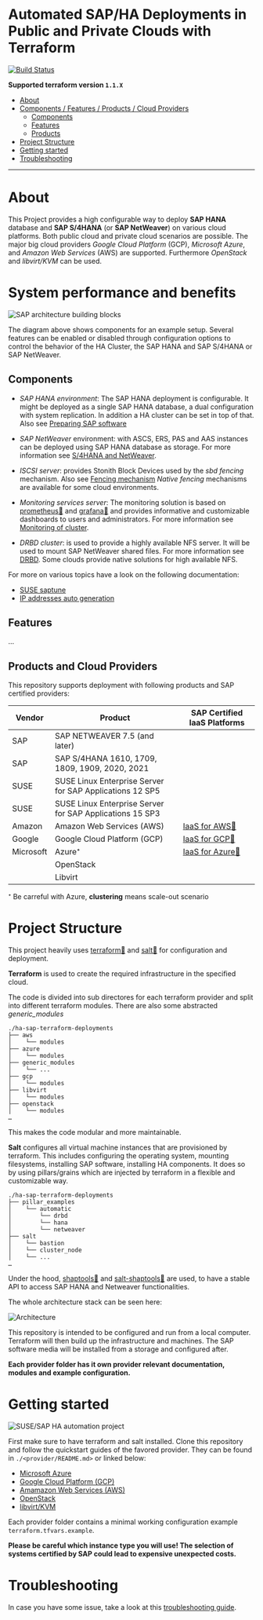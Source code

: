 # Automated SAP/HA Deployments in Public and Private Clouds with Terraform

[![Build Status](https://github.com/SUSE/ha-sap-terraform-deployments/workflows/CI%20tests/badge.svg)](https://github.com/SUSE/ha-sap-terraform-deployments/actions)

**Supported terraform version  `1.1.X`**

* [About](#about)
* [Components / Features / Products / Cloud Providers](#components--features--products--cloud-providers)
   * [Components](#components)
   * [Features](#features)
   * [Products](#products)
* [Project Structure](#project-structure)
* [Getting started](#getting-started)
* [Troubleshooting](#troubleshooting)

___

# About

This Project provides a high configurable way to deploy **SAP HANA**
database and **SAP S/4HANA** (or **SAP NetWeaver**) on various
cloud platforms. Both public cloud and private cloud scenarios are
possible. The major big cloud providers _Google Cloud Platform_
(GCP), _Microsoft Azure_, and _Amazon Web Services_ (AWS) are
supported.  Furthermore _OpenStack_ and _libvirt/KVM_ can be used.


# System performance and benefits

![SAP architecture building blocks](doc/sap-architecture-building-blocks.png)

The diagram above shows components for an example setup. Several
features can be enabled or disabled through configuration options to
control the behavior of the HA Cluster, the SAP HANA and SAP S/4HANA
or SAP NetWeaver.

## Components

 - _SAP HANA environment_: The SAP HANA deployment is configurable. It
   might be deployed as a single SAP HANA database, a dual
   configuration with system replication. In addition a HA cluster can
   be set in top of that. Also see [Preparing SAP software](doc/sap_software.md)

 - _SAP NetWeaver_ environment: with ASCS, ERS, PAS and AAS instances
   can be deployed using SAP HANA database as storage. For more
   information see [S/4HANA and NetWeaver](doc/netweaver.md).

 - _ISCSI server_: provides Stonith Block Devices used by the
   _sbd fencing_ mechanism. Also see [Fencing mechanism](doc/fencing.md)
   _Native fencing_ mechanisms are available for some cloud environments.

 - _Monitoring services server_: The monitoring solution is based on
   [prometheus🔗](https://prometheus.io) and
   [grafana🔗](https://grafana.com/) and provides informative and
   customizable dashboards to users and administrators. For
   more information see [Monitoring of cluster](doc/monitoring.md).

 - _DRBD cluster_: is used to provide a highly available NFS server.
   It will be used to mount SAP NetWeaver shared files. For more
   information see [DRBD](doc/drbd.md).
   Some clouds provide native solutions for high available NFS.

For more on various topics have a look on the following documentation:

   - [SUSE saptune](doc/saptune.md)
   - [IP addresses auto generation](doc/ip_autogeneration.md)

## Features

  …

## Products and Cloud Providers

This repository supports deployment with following products and SAP certified providers:

| Vendor    | Product                                                  | SAP Certified IaaS Platforms      |
| --------- | -------------------------------------------------------- | --------------------------------- |
| SAP       | SAP NETWEAVER 7.5 (and later)                            |
| SAP       | SAP S/4HANA 1610, 1709, 1809, 1909, 2020, 2021           |
| SUSE      | SUSE Linux Enterprise Server for SAP Applications 12 SP5 |
| SUSE      | SUSE Linux Enterprise Server for SAP Applications 15 SP3 |
| Amazon    | Amazon Web Services (AWS)                                | [IaaS for AWS🔗](https://www.sap.com/dmc/exp/2014-09-02-hana-hardware/enEN/#/solutions?filters=ve:23)
| Google    | Google Cloud Platform (GCP)                              | [IaaS for GCP🔗](https://www.sap.com/dmc/exp/2014-09-02-hana-hardware/enEN/#/solutions?filters=ve:29)
| Microsoft | Azure⁺                                                   | [IaaS for Azure🔗](https://www.sap.com/dmc/exp/2014-09-02-hana-hardware/enEN/#/solutions?filters=ve:24)
|           | OpenStack                                                |
|           | Libvirt                                                  |

  ⁺ Be carreful with Azure, **clustering** means scale-out scenario


# Project Structure

This project heavily uses [terraform🔗](https://www.terraform.io/) and
[salt🔗](https://www.saltstack.com/) for configuration and deployment.

**Terraform** is used to create the required infrastructure in the specified cloud.

The code is divided into sub directores for each terraform provider and 
split into different terraform modules. There are also some abstracted _generic_modules_

```
./ha-sap-terraform-deployments
├── aws
│    └── modules
├── azure
│    └── modules
├── generic_modules
│    └── ...
├── gcp
│    └── modules
├── libvirt
│    └── modules
├── openstack
│    └── modules
…
```

This makes the code modular and more maintainable.

**Salt** configures all virtual machine instances that are provisioned by terraform.
This includes configuring the operating system, mounting filesystems,
installing SAP software, installing HA components.
It does so by using pillars/grains which are injected by terraform
in a flexible and customizable way.

```
./ha-sap-terraform-deployments
├── pillar_examples
│    └── automatic
│        └── drbd
│        └── hana
│        └── netweaver
├── salt
│    └── bastion
│    └── cluster_node
│    └── ...
…
```

Under the hood, [shaptools🔗](https://github.com/SUSE/shaptools) and [salt-shaptools🔗](https://github.com/SUSE/salt-shaptools) are used, to have a stable API to access
SAP HANA and Netweaver functionalities.

The whole architecture stack can be seen here:

![Architecture](doc/project-architecture.png)


This repository is intended to be configured and run from a local
computer. Terraform will then build up the infrastructure and
machines. The SAP software media will be installed from a storage and
configured after.


**Each provider folder has it own provider relevant documentation,**
**modules and example configuration.**


# Getting started 

![SUSE/SAP HA automation project](doc/suse-sap-ha-automation-project.png)

First make sure to have terraform and salt installed. Clone this
repository and follow the quickstart guides of the favored provider.
They can be found in `./<provider/README.md>` or linked below:

  - [Microsoft Azure](azure/README.md#quickstart)
  - [Google Cloud Platform (GCP)](gcpazure/README.md#quickstart)
  - [Amamazon Web Services (AWS)](aws/README.md#quickstart)
  - [OpenStack](openstackaws/README.md#quickstart)
  - [libvirt/KVM](libvirtaws/README.md#quickstart)

Each provider folder contains a minimal working configuration example
`terraform.tfvars.example`.

**Please be careful which instance type you will use! The selection of
systems certified by SAP could lead to expensive unexpected costs.**


# Troubleshooting

In case you have some issue, take a look at this [troubleshooting guide](doc/troubleshooting.md).

